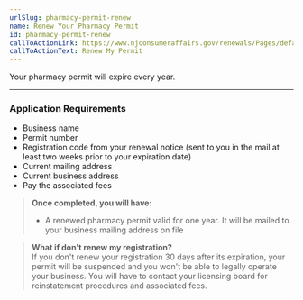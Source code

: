 ```yaml
---
urlSlug: pharmacy-permit-renew
name: Renew Your Pharmacy Permit
id: pharmacy-permit-renew
callToActionLink: https://www.njconsumeraffairs.gov/renewals/Pages/default.aspx
callToActionText: Renew My Permit
---
```

Your pharmacy permit will expire every year. 

- - -

### Application Requirements

* Business name
* Permit number 
* Registration code from your renewal notice (sent to you in the mail at least two weeks prior to your expiration date)
* Current mailing address
* Current business address
* Pay the associated fees

> **Once completed, you will have:** 
> * A renewed pharmacy permit valid for one year. It will be mailed to your business mailing address on file

> **What if don't renew my registration?**\
> If you don't renew your registration 30 days after its expiration, your permit will be suspended and you won't be able to legally operate your business. You will have to contact your licensing board for reinstatement procedures and associated fees.